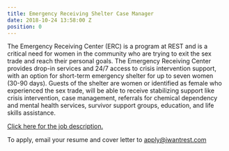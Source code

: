 ```yaml
---
title: Emergency Receiving Shelter Case Manager
date: 2018-10-24 13:58:00 Z
position: 0
---
```


The Emergency Receiving Center (ERC) is a program at REST and is a critical need for women in the community who are trying to exit the sex trade and reach their personal goals. The Emergency Receiving Center provides drop-in services and 24/7 access to crisis intervention support, with an option for short-term emergency shelter for up to seven women (30-90 days). Guests of the shelter are women or identified as female who experienced the sex trade, will be able to receive stabilizing support like crisis intervention, case management, referrals for chemical dependency and mental health services, survivor support groups, education, and life skills assistance. 

[Click here for the job description.](/uploads/REST_ERC-Case-Manager.pdf)

To apply, email your resume and cover letter to [apply@iwantrest.com](mailto:apply@iwantrest.com)